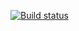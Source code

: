 [![Build status](https://ci.appveyor.com/api/projects/status/5nv9j4t76ar1e2j8?svg=true)](https://ci.appveyor.com/project/GromovR/dz20java)